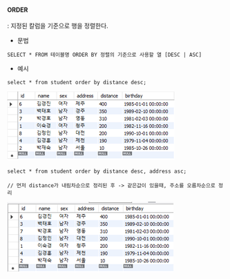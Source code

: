 #### ORDER

: 지정된 칼럼을 기준으로 행을 정렬한다.



* 문법

```mysql
SELECT * FROM 테이블명 ORDER BY 정렬의 기준으로 사용할 열 [DESC | ASC]
```





* 예시

```mysql
select * from student order by distance desc;
```

![image-20230309175331038](6.정렬(order).assets/image-20230309175331038.png)



```mysql
select * from student order by distance desc, address asc;

// 먼저 distance가 내림차순으로 정리된 후 -> 같은값이 있을때, 주소를 오름차순으로 정리
```

![image-20230309175357029](6.정렬(order).assets/image-20230309175357029.png)